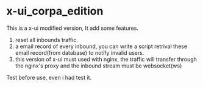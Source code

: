 # x-ui_corpa_edition

This is a x-ui modified version, It add some features.

1. reset all inbounds traffic.
2. a email record of every inbound, you can write a script retrival these email record(from database) to notify invalid users.
3. this version of x-ui must used with nginx, the traffic will transfer through the nginx's proxy and the inbound stream must be websocket(ws)

Test before use, even i had test it.
